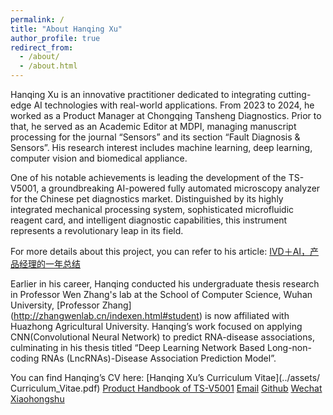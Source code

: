 ```yaml
---
permalink: /
title: "About Hanqing Xu"
author_profile: true
redirect_from: 
  - /about/
  - /about.html
---
```


Hanqing Xu is an innovative practitioner dedicated to integrating cutting-edge AI technologies with real-world applications. From 2023 to 2024, he worked as a Product Manager at Chongqing Tansheng Diagnostics. Prior to that, he served as an Academic Editor at MDPI, managing manuscript processing for the journal “Sensors” and its section “Fault Diagnosis & Sensors”.  His research interest includes machine learning, deep learning, computer vision and biomedical appliance.

One of his notable achievements is leading the development of the TS-V5001, a groundbreaking AI-powered fully automated microscopy analyzer for the Chinese pet diagnostics market. Distinguished by its highly integrated mechanical processing system, sophisticated microfluidic reagent card, and intelligent diagnostic capabilities, this instrument represents a revolutionary leap in its field. 

For more details about this project, you can refer to his article: 
[IVD＋AI，产品经理的一年总结](https://mp.weixin.qq.com/s/jyoxvqL6hoIBxowxhFmsXA)  

Earlier in his career, Hanqing conducted his undergraduate thesis research in Professor Wen Zhang's lab at the School of Computer Science, Wuhan University, [Professor Zhang] (http://zhangwenlab.cn/indexen.html#student) is now affiliated with Huazhong Agricultural University. Hanqing’s work focused on applying CNN(Convolutional Neural Network) to predict RNA-disease associations, culminating in his thesis titled “Deep Learning Network Based Long-non-coding RNAs (LncRNAs)-Disease Association Prediction Model”.

You can find Hanqing’s CV here: [Hanqing Xu’s Curriculum Vitae](../assets/ Curriculum_Vitae.pdf)
[Product Handbook of TS-V5001](../assets/TS-V5001.pdf)
[Email](hq2015@whu.edu.cn) 
[Github]( https://github.com/Lucien-Xu-Hanqing)
[Wechat](../images/wechat.jpg)
[Xiaohongshu]( https://www.xiaohongshu.com/user/profile/622a9d0d000000001000c86a?xhsshare=CopyLink&appuid=622a9d0d000000001000c86a&apptime=1733974421&share_id=50a7305dfa2847cbbbe2ac46c3c819fe)


